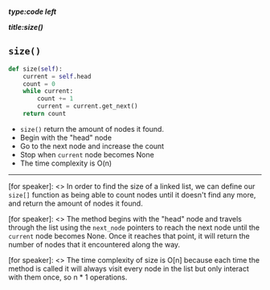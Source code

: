 _**type:code left**_

_**title:size()**_

## `size()`

```python
def size(self):
    current = self.head
    count = 0
    while current:
        count += 1
        current = current.get_next()
    return count
```
- `size()` return the amount of nodes it found.
- Begin with the "head" node 
- Go to the next node and increase the count
- Stop when `current` node becomes None
- The time complexity is O(n) 

-------------------------------------------------

[for speaker]: <> In order to find the size of a linked list, we can define our `size[]` function as being able to count nodes until it doesn't find any more, and return the amount of nodes it found.

[for speaker]: <> The method begins with the "head" node and travels through the list using the `next_node` pointers to reach the next node until the `current` node becomes None. Once it reaches that point, it will return the number of nodes that it encountered along the way.

[for speaker]: <> The time complexity of size is O[n] because each time the method is called it will always visit every node in the list but only interact with them once, so n * 1 operations.